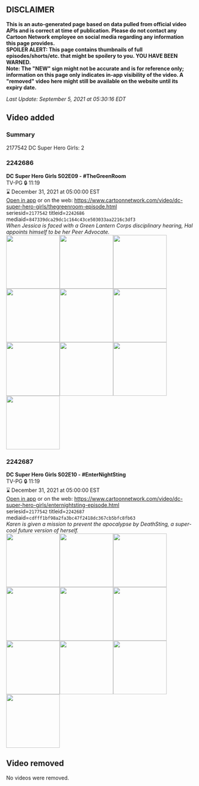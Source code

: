 ## DISCLAIMER
**This is an auto-generated page based on data pulled from official video APIs and is correct at time of publication. Please do not contact any Cartoon Network employee on social media regarding any information this page provides.**  
**SPOILER ALERT: This page contains thumbnails of full episodes/shorts/etc. that might be spoilery to you. YOU HAVE BEEN WARNED.**  
**Note: The "NEW" sign might not be accurate and is for reference only; information on this page only indicates in-app visibility of the video. A "removed" video here might still be available on the website until its expiry date.**  

_Last Update: September 5, 2021 at 05:30:16 EDT_
## Video added
### Summary
2177542 DC Super Hero Girls: 2  
### 2242686
**DC Super Hero Girls S02E09 - #TheGreenRoom**  
TV-PG 🔒 11:19  
⌛ December 31, 2021 at 05:00:00 EST  
[Open in app](https://cnvideo.sercomkc.org/redirector.html?type=cnapp&seriesid=2177542&titleid=2242686&mediaid=847339dca29dc1c164c43ce503033aa2216c3df3) or on the web: https://www.cartoonnetwork.com/video/dc-super-hero-girls/thegreenroom-episode.html  
seriesid=`2177542` titleid=`2242686` mediaid=`847339dca29dc1c164c43ce503033aa2216c3df3`  
_When Jessica is faced with a Green Lantern Corps disciplinary hearing, Hal appoints himself to be her Peer Advocate._  
<a href="https://s3.amazonaws.com/cartoonorchestrator/2242686_001_1280x720.jpg"><img src="https://s3.amazonaws.com/cartoonorchestrator/2242686_001_640x360.jpg" height="144px" /></a><a href="https://s3.amazonaws.com/cartoonorchestrator/2242686_002_1280x720.jpg"><img src="https://s3.amazonaws.com/cartoonorchestrator/2242686_002_640x360.jpg" height="144px" /></a><a href="https://s3.amazonaws.com/cartoonorchestrator/2242686_003_1280x720.jpg"><img src="https://s3.amazonaws.com/cartoonorchestrator/2242686_003_640x360.jpg" height="144px" /></a><a href="https://s3.amazonaws.com/cartoonorchestrator/2242686_004_1280x720.jpg"><img src="https://s3.amazonaws.com/cartoonorchestrator/2242686_004_640x360.jpg" height="144px" /></a><a href="https://s3.amazonaws.com/cartoonorchestrator/2242686_005_1280x720.jpg"><img src="https://s3.amazonaws.com/cartoonorchestrator/2242686_005_640x360.jpg" height="144px" /></a><a href="https://s3.amazonaws.com/cartoonorchestrator/2242686_006_1280x720.jpg"><img src="https://s3.amazonaws.com/cartoonorchestrator/2242686_006_640x360.jpg" height="144px" /></a><a href="https://s3.amazonaws.com/cartoonorchestrator/2242686_007_1280x720.jpg"><img src="https://s3.amazonaws.com/cartoonorchestrator/2242686_007_640x360.jpg" height="144px" /></a><a href="https://s3.amazonaws.com/cartoonorchestrator/2242686_008_1280x720.jpg"><img src="https://s3.amazonaws.com/cartoonorchestrator/2242686_008_640x360.jpg" height="144px" /></a><a href="https://s3.amazonaws.com/cartoonorchestrator/2242686_009_1280x720.jpg"><img src="https://s3.amazonaws.com/cartoonorchestrator/2242686_009_640x360.jpg" height="144px" /></a><a href="https://s3.amazonaws.com/cartoonorchestrator/2242686_010_1280x720.jpg"><img src="https://s3.amazonaws.com/cartoonorchestrator/2242686_010_640x360.jpg" height="144px" /></a>
### 2242687
**DC Super Hero Girls S02E10 - #EnterNightSting**  
TV-PG 🔒 11:19  
⌛ December 31, 2021 at 05:00:00 EST  
[Open in app](https://cnvideo.sercomkc.org/redirector.html?type=cnapp&seriesid=2177542&titleid=2242687&mediaid=cdfff1bf98a2fa3bc47f2418dc367cb5bfc8fb63) or on the web: https://www.cartoonnetwork.com/video/dc-super-hero-girls/enternightsting-episode.html  
seriesid=`2177542` titleid=`2242687` mediaid=`cdfff1bf98a2fa3bc47f2418dc367cb5bfc8fb63`  
_Karen is given a mission to prevent the apocalypse by DeathSting, a super-cool future version of herself._  
<a href="https://s3.amazonaws.com/cartoonorchestrator/2242687_001_1280x720.jpg"><img src="https://s3.amazonaws.com/cartoonorchestrator/2242687_001_640x360.jpg" height="144px" /></a><a href="https://s3.amazonaws.com/cartoonorchestrator/2242687_002_1280x720.jpg"><img src="https://s3.amazonaws.com/cartoonorchestrator/2242687_002_640x360.jpg" height="144px" /></a><a href="https://s3.amazonaws.com/cartoonorchestrator/2242687_003_1280x720.jpg"><img src="https://s3.amazonaws.com/cartoonorchestrator/2242687_003_640x360.jpg" height="144px" /></a><a href="https://s3.amazonaws.com/cartoonorchestrator/2242687_004_1280x720.jpg"><img src="https://s3.amazonaws.com/cartoonorchestrator/2242687_004_640x360.jpg" height="144px" /></a><a href="https://s3.amazonaws.com/cartoonorchestrator/2242687_005_1280x720.jpg"><img src="https://s3.amazonaws.com/cartoonorchestrator/2242687_005_640x360.jpg" height="144px" /></a><a href="https://s3.amazonaws.com/cartoonorchestrator/2242687_006_1280x720.jpg"><img src="https://s3.amazonaws.com/cartoonorchestrator/2242687_006_640x360.jpg" height="144px" /></a><a href="https://s3.amazonaws.com/cartoonorchestrator/2242687_007_1280x720.jpg"><img src="https://s3.amazonaws.com/cartoonorchestrator/2242687_007_640x360.jpg" height="144px" /></a><a href="https://s3.amazonaws.com/cartoonorchestrator/2242687_008_1280x720.jpg"><img src="https://s3.amazonaws.com/cartoonorchestrator/2242687_008_640x360.jpg" height="144px" /></a><a href="https://s3.amazonaws.com/cartoonorchestrator/2242687_009_1280x720.jpg"><img src="https://s3.amazonaws.com/cartoonorchestrator/2242687_009_640x360.jpg" height="144px" /></a><a href="https://s3.amazonaws.com/cartoonorchestrator/2242687_010_1280x720.jpg"><img src="https://s3.amazonaws.com/cartoonorchestrator/2242687_010_640x360.jpg" height="144px" /></a>
## Video removed
No videos were removed.  
